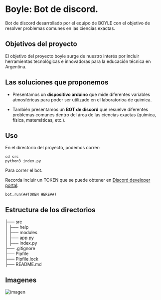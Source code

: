 # Boyle: Bot de discord.
Bot de discord desarrollado por el equipo de BOYLE con el objetivo de resolver problemas comunes en las ciencias exactas.
 
## Objetivos del proyecto
El objetivo del proyecto boyle surge de nuestro interés por incluir herramientas tecnológicas e innovadoras para la educación técnica en Argentina.

## Las soluciones que proponemos

- Presentamos un **dispositivo arduino** que mide diferentes variables atmosféricas para poder ser utilizado en el laboratorioa de quimica.

- También presentamos un **BOT de discord** que resuelve diferentes problemas comunes dentro del área de las ciencias exactas (química, física, matemáticas, etc.).

## Uso
En el directorio del proyecto, podemos correr:

    cd src
    python3 index.py
    
Para correr el bot.

Recorda incluir un TOKEN que se puede obtener en [Discord developer portal](https://discord.com/login?redirect_to=%2Fdevelopers%2Fapplications):

    bot.run(##TOKEN HERE##)
    
## Estructura de los directorios

├── src\
│ ├── help\
│ ├── modules\
│ ├── app.py\
│ ├── index.py\
├── .gitignore\
├── Pipfile\
├── Pipfile.lock\
├── README.md

## Imagenes

![imagen](https://user-images.githubusercontent.com/84806140/214996533-87174162-e26b-42a8-861a-200092013ab0.gif)
